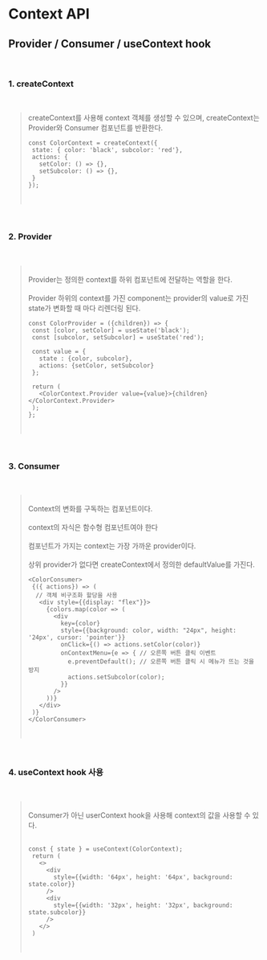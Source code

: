 # Context API

## Provider / Consumer / useContext hook

<br>

### 1. createContext

<br>

> createContext를 사용해 context 객체를 생성할 수 있으며, createContext는 Provider와 Consumer 컴포넌트를 반환한다.
> <br>
>
> ```
> const ColorContext = createContext({
>  state: { color: 'black', subcolor: 'red'},
>  actions: {
>    setColor: () => {},
>    setSubcolor: () => {},
>  }
> });
> ```
>
> <br>

<br>

### 2. Provider

<br>

> <br>
> Provider는 정의한 context를 하위 컴포넌트에 전달하는 역할을 한다.
> <br> <br>
> Provider 하위의 context를 가진 component는 provider의 value로 가진 state가 변화할 때 마다 리렌더링 된다.
> <br>
>
> ```
> const ColorProvider = ({children}) => {
>  const [color, setColor] = useState('black');
>  const [subcolor, setSubcolor] = useState('red');
>
>  const value = {
>    state : {color, subcolor},
>    actions: {setColor, setSubcolor}
>  };
>
>  return (
>    <ColorContext.Provider value={value}>{children}</ColorContext.Provider>
>  );
> };
> ```
>
> <br>

<br>

### 3. Consumer

<br>

> <br>
> Context의 변화를 구독하는 컴포넌트이다.
> <br> <br>
> context의 자식은 함수형 컴포넌트여야 한다
> <br> <br>
> 컴포넌트가 가지는 context는 가장 가까운 provider이다.
> <br> <br>
> 상위 provider가 없다면 createContext에서 정의한 defaultValue를 가진다.
> <br>
>
> ```
> <ColorConsumer>
>  {({ actions}) => (
>   // 객체 비구조화 할당을 사용
>    <div style={{display: "flex"}}>
>      {colors.map(color => (
>        <div
>          key={color}
>          style={{background: color, width: "24px", height: '24px', cursor: 'pointer'}}
>          onClick={() => actions.setColor(color)}
>          onContextMenu={e => { // 오른쪽 버튼 클릭 이벤트
>            e.preventDefault(); // 오른쪽 버튼 클릭 시 메뉴가 뜨는 것을 방지
>            actions.setSubcolor(color);
>          }}
>        />
>      ))}
>    </div>
>  )}
> </ColorConsumer>
> ```
>
> <br>

<br>

### 4. useContext hook 사용

<br>

> <br>
> Consumer가 아닌 userContext hook을 사용해 context의 값을 사용할 수 있다.
> <br> <br>
>
> ```
> const { state } = useContext(ColorContext);
>  return (
>    <>
>      <div
>        style={{width: '64px', height: '64px', background: state.color}}
>      />
>      <div
>        style={{width: '32px', height: '32px', background: state.subcolor}}
>      />
>    </>
>  )
> ```
>
> <br>
